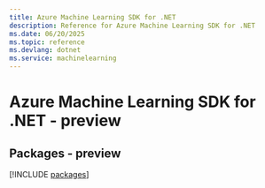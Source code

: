 ```yaml
---
title: Azure Machine Learning SDK for .NET
description: Reference for Azure Machine Learning SDK for .NET
ms.date: 06/20/2025
ms.topic: reference
ms.devlang: dotnet
ms.service: machinelearning
---
```

# Azure Machine Learning SDK for .NET - preview
## Packages - preview
[!INCLUDE [packages](machine-learning-index.md)]